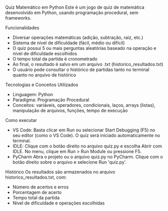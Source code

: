 Quiz Matemático em Python
Este é um jogo de quiz de matemática desenvolvido em Python, usando programação procedural, sem frameworks.

Funcionalidades
- Diversar operações matemáticas (adição, subtração, raiz, etc.)
- Sistema de nível de dificuldade (fácil, médio ou difícil)
- O quiz possui 5 ou mais perguntas aleatórias baseado na operação e nível de dificuldade escolhidos
- O tempo total da partida é cronometrado
- Ao final, o resultado é salvo em um arquivo .txt (historico_resultados.txt)
- O usuário pode consultar o histórico de partidas tanto no terminal quanto no arquivo de histórico

Tecnologias e Conceitos Utilizados
- Linguagem: Python
- Paradigma: Programação Procedural
- Conceitos: variáveis, operadores, condicionais, laços, arrays (listas), manipulação de arquivos, funções, tempo de execução

Como executar
- VS Code:
    Basta clicar em Run ou selecionar Start Debugging (F5) no seu editor (como o VS Code).
O quiz será iniciado automaticamente no terminal.
- IDLE:
    Clique com o botão direito no arquivo quiz.py e escolha Abrir com IDLE.
No menu, clique em Run > Run Module ou pressione F5.
- PyCharm
    Abra o projeto ou o arquivo quiz.py no PyCharm.
Clique com o botão direito sobre o arquivo e selecione Run 'quiz.py'.

Histórico
    Os resultados são armazenados no arquivo historico_resultados.txt, com:
- Número de acertos e erros
- Porcentagem de acerto
- Tempo total da partida
- Nível de dificuldade e operações escolhidas
